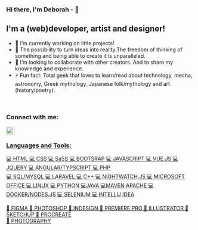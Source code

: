 ### Hi there, I'm Deborah - 👋

## I'm a (web)developer, artist and designer!

-   🔭 I’m currently working on little projects!
-   🌱 The possibility to turn ideas into reality.The freedom of thinking of something and being able to create it is unparalleled.
-   👯 I’m looking to collaborate with other creators. And to share my knowledge and experience.
-   ⚡ Fun fact: Total geek that loves to learn/read about technology, mecha, astronomy, Greek mythology, Japanese folk/mythology and art (history/poetry).

<br/>

### Connect with me:

  <a href="https://www.linkedin.com/in/deborah-pizzichillo-23970398/">
  <img align="left" alt="Deborah's LinkedIN" width="22px" src="https://www.flaticon.com/svg/static/icons/svg/174/174857.svg" <a/>



<br />

### Languages and Tools:

💻 HTML    💻 CSS     💻 SaSS     💻 BOOTSRAP     💻 JAVASCRIPT      💻 VUE.JS      💻 JQUERY     💻 ANGULAR/TYPSCRIPT
💻 PHP    
💻 SQL/MYSQL     💻 LARAVEL     💻 C++     💻 NIGHTWATCH.JS     💻 MICROSOFT OFFICE    💻 LINUX
💻 PYTHON    💻JAVA     💻MAVEN APACHE       💻DOCKER/NODES.JS      💻 SELENIUM     💻 INTELLIJ IDEA
<br />


🎨 FIGMA
🎨 PHOTOSHOP
🎨 INDESIGN   🎨 PREMIERE PRO  🎨 ILLUSTRATOR   🎨 SKETCHUP   🎨 PROCREATE   
🎨 PHOTOGRAPHY
<br />
<br />






